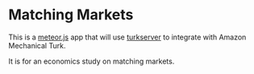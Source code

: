 # Matching Markets

This is a [meteor.js][meteor] app that will use [turkserver][turkserver] to integrate with Amazon Mechanical Turk.

It is for an economics study on matching markets.


[meteor]: https://www.meteor.com/
[turkserver]: https://github.com/HarvardEconCS/turkserver-meteor
